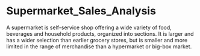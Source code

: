 # Supermarket_Sales_Analysis
A supermarket is self-service shop offering a wide variety of food, beverages and household products, organized into sections. It is larger and has a wider selection than earlier grocery stores, but is smaller and more limited in the range of merchandise than a hypermarket or big-box market.
